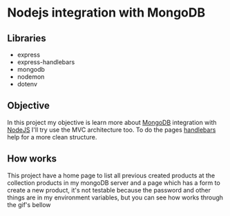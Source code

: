 # Nodejs integration with MongoDB
## Libraries
- express
- express-handlebars
- mongodb
- nodemon
- dotenv

## Objective
In this project my objective is learn more about [MongoDB](https://www.mongodb.com/pt-br) integration with [NodeJS](https://nodejs.org/en/)
I'll try use the MVC architecture too.
To do the pages [handlebars](https://handlebarsjs.com/) help for a more clean structure.

## How works
This project have a home page to list all previous created products at the collection products in my mongoDB server and a page which has a form to create a new product, it's not testable because the password and other things are in my environment variables, but you can see how works through the gif's bellow